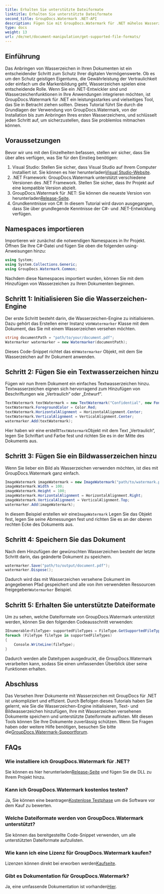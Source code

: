 ```yaml
---
title: Erhalten Sie unterstützte Dateiformate
linktitle: Erhalten Sie unterstützte Dateiformate
second_title: GroupDocs.Watermark .NET-API
description: Fügen Sie mit GroupDocs.Watermark für .NET mühelos Wasserzeichen zu Ihren Dokumenten hinzu. Befolgen Sie unsere umfassende Schritt-für-Schritt-Anleitung zum Schutz Ihrer digitalen Vermögenswerte.
type: docs
weight: 13
url: /de/net/document-manipulation/get-supported-file-formats/
---
```

## Einführung
Das Anbringen von Wasserzeichen in Ihren Dokumenten ist ein entscheidender Schritt zum Schutz Ihrer digitalen Vermögenswerte. Ob es um den Schutz geistigen Eigentums, die Gewährleistung der Vertraulichkeit oder einfach um die Markenbildung geht, Wasserzeichen spielen eine entscheidende Rolle. Wenn Sie ein .NET-Entwickler sind und Wasserzeichenfunktionen in Ihre Anwendungen integrieren möchten, ist GroupDocs.Watermark für .NET ein leistungsstarkes und vielseitiges Tool, das Sie in Betracht ziehen sollten. Dieses Tutorial führt Sie durch die Grundlagen der Verwendung von GroupDocs.Watermark, von der Installation bis zum Anbringen Ihres ersten Wasserzeichens, und schlüsselt jeden Schritt auf, um sicherzustellen, dass Sie problemlos mitmachen können.
## Voraussetzungen
Bevor wir uns mit den Einzelheiten befassen, stellen wir sicher, dass Sie über alles verfügen, was Sie für den Einstieg benötigen:
1.  Visual Studio: Stellen Sie sicher, dass Visual Studio auf Ihrem Computer installiert ist. Sie können es hier herunterladen[Visual Studio-Website](https://visualstudio.microsoft.com/).
2. .NET Framework: GroupDocs.Watermark unterstützt verschiedene Versionen des .NET Framework. Stellen Sie sicher, dass Ihr Projekt auf eine kompatible Version abzielt.
3. GroupDocs.Watermark für .NET: Sie können die neueste Version von herunterladen[Release-Seite](https://releases.groupdocs.com/Watermark/net/).
4. Grundkenntnisse von C#: In diesem Tutorial wird davon ausgegangen, dass Sie über grundlegende Kenntnisse der C#- und .NET-Entwicklung verfügen.
## Namespaces importieren
Importieren wir zunächst die notwendigen Namespaces in Ihr Projekt. Öffnen Sie Ihre C#-Datei und fügen Sie oben die folgenden using-Anweisungen hinzu:
```csharp
using System;
using System.Collections.Generic;
using GroupDocs.Watermark.Common;
```
Nachdem diese Namespaces importiert wurden, können Sie mit dem Hinzufügen von Wasserzeichen zu Ihren Dokumenten beginnen.

## Schritt 1: Initialisieren Sie die Wasserzeichen-Engine
 Der erste Schritt besteht darin, die Wasserzeichen-Engine zu initialisieren. Dazu gehört das Erstellen einer Instanz von`Watermarker` Klasse mit dem Dokument, das Sie mit einem Wasserzeichen versehen möchten.
```csharp
string documentPath = "path/to/your/document.pdf";
Watermarker watermarker = new Watermarker(documentPath);
```
 Dieses Code-Snippet richtet das ein`Watermarker` Objekt, mit dem Sie Wasserzeichen auf Ihr Dokument anwenden.
## Schritt 2: Fügen Sie ein Textwasserzeichen hinzu
Fügen wir nun Ihrem Dokument ein einfaches Textwasserzeichen hinzu. Textwasserzeichen eignen sich hervorragend zum Hinzufügen von Beschriftungen wie „Vertraulich“ oder „Entwurf“.
```csharp
TextWatermark textWatermark = new TextWatermark("Confidential", new Font("Arial", 36));
textWatermark.ForegroundColor = Color.Red;
textWatermark.HorizontalAlignment = HorizontalAlignment.Center;
textWatermark.VerticalAlignment = VerticalAlignment.Center;
watermarker.Add(textWatermark);
```
 Hier haben wir eine erstellt`TextWatermark`Objekt mit dem Text „Vertraulich“, legen Sie Schriftart und Farbe fest und richten Sie es in der Mitte des Dokuments aus.
## Schritt 3: Fügen Sie ein Bildwasserzeichen hinzu
Wenn Sie lieber ein Bild als Wasserzeichen verwenden möchten, ist dies mit GroupDocs.Watermark ganz einfach.
```csharp
ImageWatermark imageWatermark = new ImageWatermark("path/to/watermark.png");
imageWatermark.Width = 100;
imageWatermark.Height = 100;
imageWatermark.HorizontalAlignment = HorizontalAlignment.Right;
imageWatermark.VerticalAlignment = VerticalAlignment.Top;
watermarker.Add(imageWatermark);
```
 In diesem Beispiel erstellen wir eine`ImageWatermark` Legen Sie das Objekt fest, legen Sie seine Abmessungen fest und richten Sie es an der oberen rechten Ecke des Dokuments aus.
## Schritt 4: Speichern Sie das Dokument
Nach dem Hinzufügen der gewünschten Wasserzeichen besteht der letzte Schritt darin, das geänderte Dokument zu speichern.
```csharp
watermarker.Save("path/to/output/document.pdf");
watermarker.Dispose();
```
 Dadurch wird das mit Wasserzeichen versehene Dokument im angegebenen Pfad gespeichert und alle von ihm verwendeten Ressourcen freigegeben`Watermarker` Beispiel.
## Schritt 5: Erhalten Sie unterstützte Dateiformate
Um zu sehen, welche Dateiformate von GroupDocs.Watermark unterstützt werden, können Sie den folgenden Codeausschnitt verwenden:
```csharp
IEnumerable<FileType> supportedFileTypes = FileType.GetSupportedFileTypes();
foreach (FileType fileType in supportedFileTypes)
{
    Console.WriteLine(fileType);
}
```
Dadurch werden alle Dateitypen ausgedruckt, die GroupDocs.Watermark verarbeiten kann, sodass Sie einen umfassenden Überblick über seine Funktionen erhalten.
## Abschluss
Das Versehen Ihrer Dokumente mit Wasserzeichen mit GroupDocs für .NET ist unkompliziert und effizient. Durch Befolgen dieses Tutorials haben Sie gelernt, wie Sie die Wasserzeichen-Engine initialisieren, Text- und Bildwasserzeichen hinzufügen, Ihre mit Wasserzeichen versehenen Dokumente speichern und unterstützte Dateiformate auflisten. Mit diesen Tools können Sie Ihre Dokumente zuverlässig schützen.
 Wenn Sie Fragen haben oder weitere Hilfe benötigen, besuchen Sie bitte die[GroupDocs.Watermark-Supportforum](https://forum.groupdocs.com/c/watermark/19).
## FAQs
### Wie installiere ich GroupDocs.Watermark für .NET?
 Sie können es hier herunterladen[Release-Seite](https://releases.groupdocs.com/Watermark/net/) und fügen Sie die DLL zu Ihrem Projekt hinzu.
### Kann ich GroupDocs.Watermark kostenlos testen?
 Ja, Sie können eine beantragen[Kostenlose Testphase](https://releases.groupdocs.com/) um die Software vor dem Kauf zu bewerten.
### Welche Dateiformate werden von GroupDocs.Watermark unterstützt?
Sie können das bereitgestellte Code-Snippet verwenden, um alle unterstützten Dateiformate aufzulisten.
### Wie kann ich eine Lizenz für GroupDocs.Watermark kaufen?
 Lizenzen können direkt bei erworben werden[Kaufseite](https://purchase.groupdocs.com/buy).
### Gibt es Dokumentation für GroupDocs.Watermark?
 Ja, eine umfassende Dokumentation ist vorhanden[Hier](https://reference.groupdocs.com/Watermark/net/).